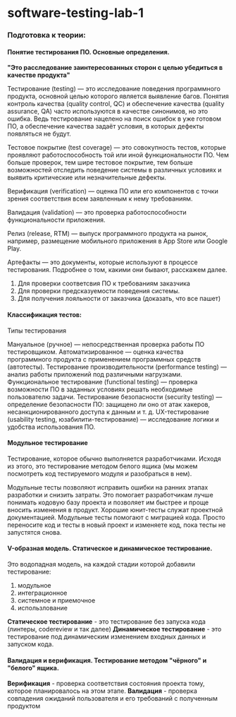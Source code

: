 # software-testing-lab-1


### Подготовка к теории:
#### Понятие тестирования ПО. Основные определения.

**"Это расследование заинтересованных сторон с целью убедиться в качестве продукта"**

Тестирование (testing) ― это исследование поведения программного продукта, основной целью которого является выявление багов. Понятия контроль качества (quality control, QC) и обеспечение качества (quality assurance, QA) часто используются в качестве синонимов, но это ошибка. Ведь тестирование нацелено на поиск ошибок в уже готовом ПО, а обеспечение качества задаёт условия, в которых дефекты появляться не будут.


Тестовое покрытие (test coverage) ― это совокупность тестов, которые проявляют работоспособность той или иной функциональности ПО. Чем больше проверок, тем шире тестовое покрытие, тем больше возможностей отследить поведение системы в различных условиях и выявить критические или незначительные дефекты.

Верификация (verification) ― оценка ПО или его компонентов с точки зрения соответствия всем заявленным к нему требованиям.

Валидация (validation) ― это проверка работоспособности функциональности приложения.

Релиз (release, RTM) ― выпуск программного продукта на рынок, например, размещение мобильного приложения в App Store или Google Play.

Артефакты ― это документы, которые используют в процессе тестирования. Подробнее о том, какими они бывают, расскажем далее.

1. Для проверки соответсвия ПО к требованиям заказчика
2. Для проверки предсказуемости поведения системы.
3. Для получения лояльности от заказчика (доказать, что все пашет)

#### Классификация тестов:
Типы тестирования

Мануальное (ручное) ― непосредственная проверка работы ПО тестировщиком.
Автоматизированное ― оценка качества программного продукта с применением программных средств (автотесты).
Тестирование производительности (performance testing) ― анализ работы приложений под различными нагрузками.
Функциональное тестирование (functional testing) ― проверка возможности ПО в заданных условиях решать необходимые пользователю задачи.
Тестирование безопасности (security testing) ― определение безопасности ПО: защищено ли оно от атак хакеров, несанкционированного доступа к данным и т. д.
UX-тестирование (usability testing, юзабилити-тестирование) ― исследование логики и удобства использования ПО.

#### Модульное тестирование

Тестирование, которое обычно выполняется разработчиками. Исходя из этого,  это тестирование методом белого ящика (мы можем посмотреть код тестируемого модуля и разобраться в нем). 

Модульные тесты позволяют исправить ошибки на ранних этапах разработки и снизить затраты.
Это помогает разработчикам лучше понимать кодовую базу проекта и позволяет им быстрее и проще вносить изменения в продукт.
Хорошие юнит-тесты служат проектной документацией.
Модульные тесты помогают с миграцией кода. Просто переносите код и тесты в новый проект и изменяете код, пока тесты не запустятся снова.

#### V-образная модель. Статическое и динамическое тестирование.
Это водопадная модель, на каждой стадии которой добавили тестирование: 
1. модульное
2. интеграционное
3. системное и приемочное
4. использлование

**Статическое тестирование** - это тестирование без запуска кода (линтеры, codereview и так далее) 
**Динамическое тестирование** - это тестирование под динамическим изменением входных данных и запуском кода.


#### Валидация и верификация. Тестирование методом "чёрного" и "белого" ящика.

**Верификация** - проверка соответствия состояния проекта тому, которое планировалось на этом этапе.
**Валидация** - проверка совпадения ожиданий пользователя и его требований с полученным продуктом
